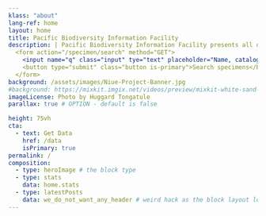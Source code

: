 ```yaml
---
klass: "about"
lang-ref: home
layout: home
title: Pacific Biodiversity Information Facility
description: | Pacific Biodiversity Information Facility presents all of the Pacific biodiversity data available on GBIF.
  <form action="/specimen/search" method="GET">
    <input name="q" class="input" tye="text" placeholder="Name, catalog no, code, …" style="width: 250px">
    <button type="submit" class="button is-primary">Search specimens</button>
  </form>
background: /assets/images/Niue-Project-Banner.jpg
#background: https://mixkit.imgix.net/videos/preview/mixkit-white-sand-beach-and-palm-trees-1564-0.jpg?w=1200&h=630&fit=crop
imageLicense: Photo by Huggard Tongatule
parallax: true # OPTION - default is false

height: 75vh
cta:
  - text: Get Data
    href: /data
    isPrimary: true
permalink: /
composition:
  - type: heroImage # the block type
  - type: stats
    data: home.stats
  - type: latestPosts
    data: we_do_not_want_any_header # weird hack as the block layout looks for a data element and falls back to the page if none is present
---
```


